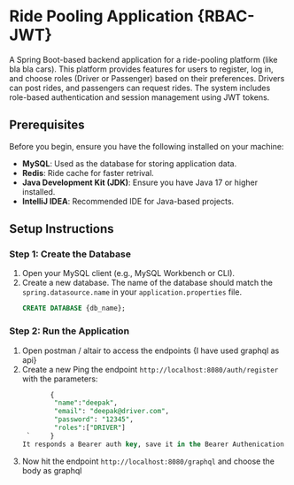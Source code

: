 # Ride Pooling Application {RBAC-JWT}

A Spring Boot-based backend application for a ride-pooling platform (like bla bla cars). This platform provides features for users to register, log in, and choose roles (Driver or Passenger) based on their preferences. Drivers can post rides, and passengers can request rides. The system includes role-based authentication and session management using JWT tokens.

## Prerequisites

Before you begin, ensure you have the following installed on your machine:
- **MySQL**: Used as the database for storing application data.
- **Redis**: Ride cache for faster retrival.
- **Java Development Kit (JDK)**: Ensure you have Java 17 or higher installed.
- **IntelliJ IDEA**: Recommended IDE for Java-based projects.

## Setup Instructions

### Step 1: Create the Database
1. Open your MySQL client (e.g., MySQL Workbench or CLI).
2. Create a new database. The name of the database should match the `spring.datasource.name` in your `application.properties` file.
   ```sql
   CREATE DATABASE {db_name};

### Step 2: Run the Application
1. Open postman / altair to access the endpoints {I have used graphql as api}
2. Create a new Ping the endpoint `http://localhost:8080/auth/register` with the parameters:
      ```sql
             {
              "name":"deepak",
              "email": "deepak@driver.com",
              "password": "12345",
              "roles":["DRIVER"]
       `     }
    It responds a Bearer auth key, save it in the Bearer Authenication under Authorisation section in postman/ altair
3. Now hit the endpoint  `http://localhost:8080/graphql` and choose the body as graphql



